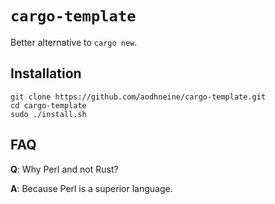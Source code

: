 # `cargo-template`

Better alternative to `cargo new`.

## Installation

```
git clone https://github.com/aodhneine/cargo-template.git
cd cargo-template
sudo ./install.sh
```

## FAQ

**Q**: Why Perl and not Rust?

**A**: Because Perl is a superior language.
